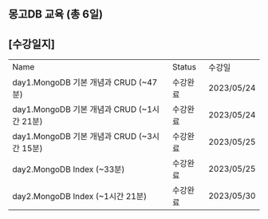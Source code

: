 ## 몽고DB 교육 (총 6일)

## [수강일지]
|                                     |        |            |
|-------------------------------------|--------|------------|
| Name                                | Status | 수강일        |
| day1.MongoDB 기본 개념과 CRUD (~47분)     | 수강완료   | 2023/05/24 |
| day1.MongoDB 기본 개념과 CRUD (~1시간 21분) | 수강완료   | 2023/05/24 |
| day1.MongoDB 기본 개념과 CRUD (~3시간 15분) | 수강완료   | 2023/05/25 |
| day2.MongoDB Index (~33분)           | 수강완료   | 2023/05/25 |
| day2.MongoDB Index (~1시간 21분)       | 수강완료   | 2023/05/30 |